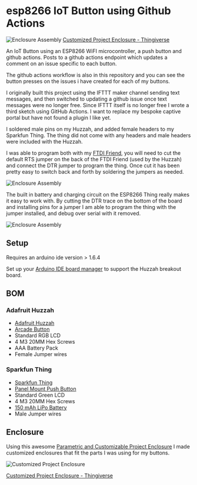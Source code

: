 # esp8266 IoT Button using Github Actions

![Enclosure Assembly](http://garthvh.com/assets/img/esp8266/sparkfun_thing.jpg "Thing Enclosure")
[Customized Project Enclosure - Thingiverse](http://www.thingiverse.com/thing:981124)

An IoT Button using an ESP8266 WiFI microcontroller, a push button and github actions.  Posts to a github actions endpoint which updates a comment on an issue specific to each button.

The github actions workflow is also in this repository and you can see the button presses on the issues i have created for each of my buttons.

I originally built this project using the IFTTT maker channel sending text messages, and then switched to updating a github issue once text messages were no longer free.  Since IFTTT itself is no longer free I wrote a third sketch using GitHub Actions. I want to replace my bespoke captive portal but have not found a plugin I like yet.

I soldered male pins on my Huzzah, and added female headers to my Sparkfun Thing. The thing did not come with any headers and male headers were included with the Huzzah.

I was able to program both with my [FTDI Friend](https://www.adafruit.com/product/284), you will need to cut the default RTS jumper on the back of the FTDI Friend (used by the Huzzah) and connect the DTR jumper to program the thing. Once cut it has been pretty easy to switch back and forth by soldering the jumpers as needed.

![Enclosure Assembly](http://garthvh.com/assets/img/esp8266/button_assembly.jpg "Huzzah Assembly")

The built in battery and charging circuit on the ESP8266 Thing really makes it easy to work with. By cutting the DTR trace on the bottom of the board and installing pins for a jumper I am able to program the thing with the jumper installed, and debug over serial with it removed.

![Enclosure Assembly](http://garthvh.com/assets/img/esp8266/sparkfun_thing_circuit.jpg "Thing Assembly")

## Setup
Requires an arduino ide version > 1.6.4

Set up your [Arduino IDE board manager](https://learn.adafruit.com/adafruit-huzzah-esp8266-breakout/using-arduino-ide)  to support the Huzzah breakout board.

## BOM

### Adafruit Huzzah

* [Adafruit Huzzah](https://www.adafruit.com/products/2471)
* [Arcade Button](https://www.sparkfun.com/products/9339)
* Standard RGB LCD
* 4 M3 20MM Hex Screws
* AAA Battery Pack
* Female Jumper wires

### Sparkfun Thing

* [Sparkfun Thing](https://www.sparkfun.com/products/13231)
* [Panel Mount Push Button](https://www.adafruit.com/products/1504)
* Standard Green LCD
* 4 M3 20MM Hex Screws
* [150 mAh LiPo Battery](https://www.adafruit.com/product/1317)
* Male Jumper wires


## Enclosure
Using this awesome [Parametric and Customizable Project Enclosure](http://www.thingiverse.com/thing:155001) I made customized enclosures that fit the parts I was using for my buttons.

![Customized  Project Enclosure](http://garthvh.com/assets/img/esp8266/button_enclosure_green.jpg "Customized Project Enclosure")

[Customized Project Enclosure - Thingiverse](http://www.thingiverse.com/thing:941755)
